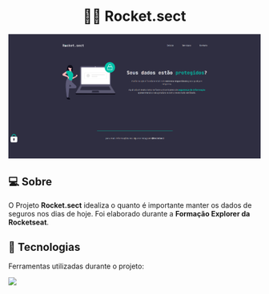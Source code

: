 # <center>👨‍💻 Rocket.sect </center>
![Rocket.sect](img/rocket-sect.png)

## 💻 Sobre 
O Projeto **Rocket.sect** idealiza o quanto é importante manter os dados de seguros nos dias de hoje. Foi elaborado durante a **Formação Explorer da Rocketseat**.

## 🚀 Tecnologias
Ferramentas utilizadas durante o projeto:

<img src="https://skillicons.dev/icons?i=html,css">